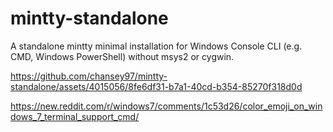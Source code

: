 # mintty-standalone
A standalone mintty minimal installation for Windows Console CLI (e.g. CMD, Windows PowerShell) without msys2 or cygwin.

https://github.com/chansey97/mintty-standalone/assets/4015056/8fe6df31-b7a1-40cd-b354-85270f318d0d

https://new.reddit.com/r/windows7/comments/1c53d26/color_emoji_on_windows_7_terminal_support_cmd/


